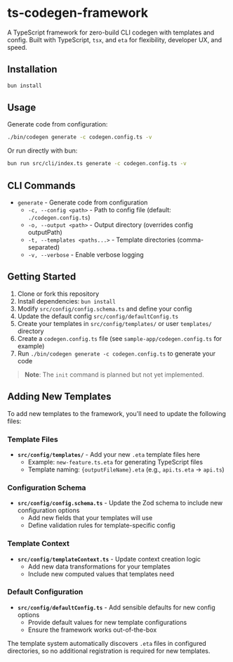 # ts-codegen-framework

A TypeScript framework for zero-build CLI codegen with templates and config. Built with TypeScript, `tsx`, and `eta` for flexibility, developer UX, and speed.

## Installation

```bash
bun install
```

## Usage

Generate code from configuration:

```bash
./bin/codegen generate -c codegen.config.ts -v
```

Or run directly with bun:

```bash
bun run src/cli/index.ts generate -c codegen.config.ts -v
```

## CLI Commands

- `generate` - Generate code from configuration
  - `-c, --config <path>` - Path to config file (default: `./codegen.config.ts`)
  - `-o, --output <path>` - Output directory (overrides config outputPath)
  - `-t, --templates <paths...>` - Template directories (comma-separated)
  - `-v, --verbose` - Enable verbose logging

## Getting Started

1. Clone or fork this repository
2. Install dependencies: `bun install`
3. Modify `src/config/config.schema.ts` and define your config
4. Update the default config `src/config/defaultConfig.ts`
5. Create your templates in `src/config/templates/` or user `templates/` directory
6. Create a `codegen.config.ts` file (see `sample-app/codegen.config.ts` for example)
7. Run `./bin/codegen generate -c codegen.config.ts` to generate your code

> **Note**: The `init` command is planned but not yet implemented.

## Adding New Templates

To add new templates to the framework, you'll need to update the following files:

### Template Files
- **`src/config/templates/`** - Add your new `.eta` template files here
  - Example: `new-feature.ts.eta` for generating TypeScript files
  - Template naming: `{outputFileName}.eta` (e.g., `api.ts.eta` → `api.ts`)

### Configuration Schema
- **`src/config/config.schema.ts`** - Update the Zod schema to include new configuration options
  - Add new fields that your templates will use
  - Define validation rules for template-specific config

### Template Context
- **`src/config/templateContext.ts`** - Update context creation logic
  - Add new data transformations for your templates
  - Include new computed values that templates need

### Default Configuration
- **`src/config/defaultConfig.ts`** - Add sensible defaults for new config options
  - Provide default values for new template configurations
  - Ensure the framework works out-of-the-box

The template system automatically discovers `.eta` files in configured directories, so no additional registration is required for new templates.